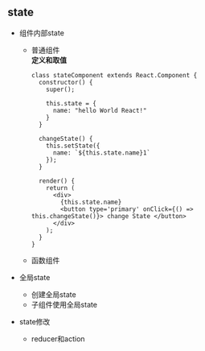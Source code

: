 ## state
+ 组件内部state
  + 普通组件  
    **定义和取值**  
    ```
    class stateComponent extends React.Component {
      constructor() {
        super();

        this.state = {
          name: "hello World React!"
        }
      }

      changeState() {
        this.setState({
          name: `${this.state.name}1`
        });
      }

      render() {
        return (
          <div>
            {this.state.name}
            <button type='primary' onClick={() => this.changeState()}> change State </button>
          </div>
        );
      }
    }
    ``` 
    
  + 函数组件
  
+ 全局state
  + 创建全局state
  + 子组件使用全局state
+ state修改
  + reducer和action
